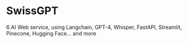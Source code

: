 # SwissGPT
6 AI Web service, using Langchain, GPT-4, Whisper, FastAPI, Streamlit, Pinecone, Hugging Face… and more
